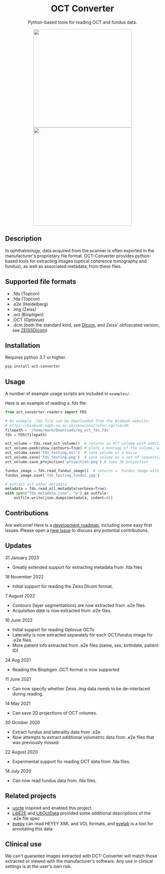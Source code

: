 <h1 align="center">OCT Converter</h1>
<p align="center">
 Python-based tools for reading OCT and fundus data.
</p>


<p align="center">
    <img width="320" height="320" src="https://user-images.githubusercontent.com/7947315/202814956-6e7e6702-82f4-4250-8625-ec23c1727e4f.jpg">
    <img width="320" height="320" src="https://user-images.githubusercontent.com/7947315/202814575-9f18b7ca-3028-4d23-9b82-015995c44eab.gif">
</p>

## Description
In ophthalmology, data acquired from the scanner is often exported in the manufacturer's proprietary file format. OCT-Converter provides python-based tools for extracting images (optical coherence tomography and fundus), as well as associated metadata, from these files.

## Supported file formats
* .fds (Topcon)
* .fda (Topcon)
* .e2e (Heidelberg)
* .img (Zeiss)
* .oct (Bioptigen)
* .OCT (Optovue)
* .dcm (both the standard kind, see [Dicom](oct_converter/readers/dicom.py), and Zeiss' obfuscated version, see [ZEISSDicom](oct_converter/readers/zeissdicom.py))

## Installation
Requires python 3.7 or higher.

```bash
pip install oct-converter
```


## Usage
A number of example usage scripts are included in `examples/`.

Here is an example of reading a .fds file:

```python
from oct_converter.readers import FDS

# An example .fds file can be downloaded from the Biobank website:
# https://biobank.ndph.ox.ac.uk/showcase/refer.cgi?id=30
filepath = '/home/mark/Downloads/eg_oct_fds.fds'
fds = FDS(filepath)

oct_volume = fds.read_oct_volume()  # returns an OCT volume with additional metadata if available
oct_volume.peek(show_contours=True) # plots a montage of the volume, with layer segmentations is available
oct_volume.save('fds_testing.avi')  # save volume as a movie
oct_volume.save('fds_testing.png')  # save volume as a set of sequential images, fds_testing_[1...N].png
oct_volume.save_projection('projection.png') # save 2D projection

fundus_image = fds.read_fundus_image()  # returns a  Fundus image with additional metadata if available
fundus_image.save('fds_testing_fundus.jpg')

# extract all other metadata
metadata = fds.read_all_metadata(verbose=True)
with open("fds_metadata.json", "w") as outfile:
    outfile.write(json.dumps(metadata, indent=4))
```

## Contributions
Are welcome! Here is a [development roadmap](https://github.com/marksgraham/OCT-Converter/issues/86), including some easy first issues. Please open a [new issue](https://github.com/marksgraham/OCT-Converter/issues/new) to discuss any potential contributions.

## Updates
31 January 2023
- Greatly extended support for extracting metadata from .fda files

18 November 2022
- Initial support for reading the Zeiss Dicom format.

7 August 2022
- Contours (layer segmentations) are now extracted from .e2e files.
- Acquisition date is now extracted from .e2e files.

16 June 2022
- Initial support for reading Optovue OCTs
- Laterality is now extracted separately for each OCT/fundus image for .e2e files.
- More patient info extracted from .e2e files (name, sex, birthdate, patient ID)

24 Aug 2021
- Reading the Bioptigen .OCT format is now supported

11 June 2021
- Can now specify whether Zeiss .img data needs to be de-interlaced during reading.

14 May 2021
- Can save 2D projections of OCT volumes.

30 October 2020
- Extract fundus and laterality data from .e2e
- Now attempts to extract additional volumetric data from .e2e files that was previously missed

22 August 2020
- Experimental support for reading OCT data from .fda files.

14 July 2020
- Can now read fundus data from .fda files.

## Related projects
- [uocte](https://bitbucket.org/uocte/uocte/wiki/Home) inspired and enabled this project
- [LibE2E](https://github.com/neurodial/LibE2E) and [LibOctData](https://github.com/neurodial/LibOctData) provided some additional descriptions of the .e2e file spec
- [eyepy](https://github.com/MedVisBonn/eyepy) can read HEYEY XML and VOL formats, and [eyelab](https://github.com/MedVisBonn/eyelab) is a tool for annotating this data

## Clinical use
We can't guarantee images extracted with OCT-Converter will match those extracted or viewed with the manufacturer's software. Any use in clinical settings is at the user's own risk.
